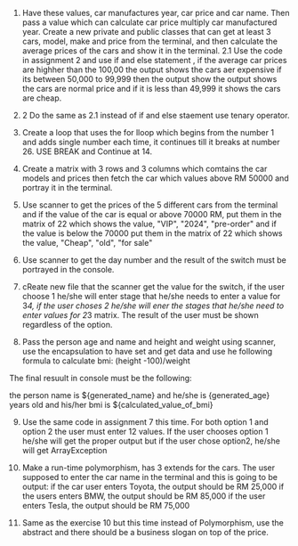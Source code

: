 1. Have these values, car manufactures year, car price and car name. Then pass a value which can calculate car price multiply car manufactured year.
Create a new private and public classes that can get at least 3 cars, model, make and price from the terminal, and then calculate the average prices of the cars and show it in the terminal.
2.1  Use the code in assignment 2 and use if and else statement , if the average car prices are highher than the 100,00 the output shows the cars aer expensive if its between 50,000 to 99,999 then the output show the output shows the cars are normal price and if it is less than 49,999 it shows the cars are cheap.

2. 2 Do the same as 2.1 instead of if and else staement use tenary operator.

3. Create a loop that uses the for lloop which begins from the number 1 and adds single number each time, it continues till it breaks at number 26. USE BREAK and Continue at 14.

4. Create a matrix with 3 rows and 3 columns which comtains the car models and prices then fetch the car which values above RM 50000 and portray it in the terminal.

5. Use scanner to get the prices of the 5 different cars from the terminal and if the value of the car is equal or above 70000 RM, put them in the matrix of 22 which shows the value, "VIP", "2024", "pre-order" and if the value is below the 70000 put them in the matrix of 22 which shows the value, "Cheap", "old", "for sale"

6. Use scanner to get the day number and the result of the switch must be portrayed in the console.

7. cReate new file that the scanner get the value for the switch, if the user choose 1 he/she will enter stage that he/she needs to enter a value for 3*4, if the user choses 2 he/she will ener the stages that he/she need to enter values for 2*3 matrix. The result of the user must be shown regardless of the option.

8. Pass the person age and name and height and weight using scanner, use the encapsulation to have set and get data and use he following formula to calculate bmi: (height -100)/weight

The final resuult in console must be the following:

the person name is ${generated_name} and he/she is {generated_age} years old and his/her bmi is ${calculated_value_of_bmi}

9. Use the same code in assignment 7 this time. For both option 1 and option 2 the user must enter 12 values. If the user chooses option 1 he/she will get the proper output but if the user chose option2, he/she will get ArrayException

10. Make a run-time polymorphism, has 3 extends for the cars. The user supposed to enter the car name in the terminal and this is going to be output:
if the car user enters Toyota, the output should be RM 25,000
if the users enters BMW, the output should be RM 85,000
if the user enters  Tesla, the output should be RM 75,000

11. Same as the exercise 10 but this time instead of Polymorphism, use the abstract and there should be a business slogan on top of the price.